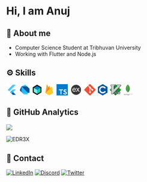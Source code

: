 # Hi, I am Anuj

## 📖 About me

- Computer Science Student at Tribhuvan University
- Working with Flutter and Node.js

## ⚙️ Skills

<code><img height="30" src="assets/flutter.png"></code>
<code><img height="30" src="assets/dart.png"></code>
<code><img height="30" src="assets/bloc.png"></code>
<code><img height="30" src="assets/firebase.png"></code>
<code><img height="30" src="assets/ts.png"></code>
<code><img height="30" src="assets/express.png"></code>
<code><img height="30" src="assets/git.png"></code>
<code><img height="30" src="assets/c.png"></code>
<code><img height="30" src="assets/vim.png"></code>
<code><img height="30" src="assets/mongo.png"></code>

## 📑 GitHub Analytics

<a href="https://edr3x.com.np">
  <img align="center" src="https://github-readme-stats.vercel.app/api/top-langs/?username=edr3x&layout=compact&theme=dark" />
</a>

</br>

<p><img align="center" src="https://github-readme-streak-stats.herokuapp.com/?user=EDR3X&theme=dark" alt="EDR3X" /></p>

## 🤙 Contact

[![LinkedIn](https://img.shields.io/badge/LinkedIn-0077B5?style=for-the-badge&logo=linkedin&logoColor=white)](https://www.linkedin.com/in/anuj-dhungana-a1535b227/)
[![Discord](https://img.shields.io/badge/Discord-7289DA?style=for-the-badge&logo=discord&logoColor=white)](https://discordapp.com/users/527842204396552202)
[![Twitter](https://img.shields.io/badge/Twitter-1DA1F2?style=for-the-badge&logo=twitter&logoColor=white)](https://twitter.com/theanuz)
